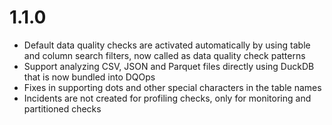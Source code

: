 # 1.1.0
* Default data quality checks are activated automatically by using table and column search filters, now called as data quality check patterns
* Support analyzing CSV, JSON and Parquet files directly using DuckDB that is now bundled into DQOps
* Fixes in supporting dots and other special characters in the table names
* Incidents are not created for profiling checks, only for monitoring and partitioned checks
